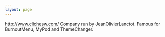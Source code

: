 ```yaml
---
layout: page
---
```


http://www.clichesw.com/
Company run by JeanOlivierLanctot. Famous for BurnoutMenu, MyPod and ThemeChanger.
